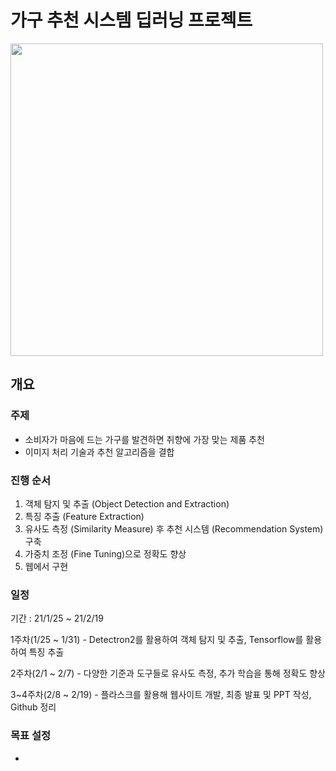 # 가구 추천 시스템 딥러닝 프로젝트
<img src="https://user-images.githubusercontent.com/71831714/106569428-d8569a80-6577-11eb-8dfa-b49ab0f7a36a.png" width='500'></img>

## 개요 

### 주제
- 소비자가 마음에 드는 가구를 발견하면 취향에 가장 맞는 제품 추천
- 이미지 처리 기술과 추천 알고리즘을 결합

### 진행 순서
1. 객체 탐지 및 추출 (Object Detection and Extraction)
2. 특징 추출 (Feature Extraction)
3. 유사도 측정 (Similarity Measure) 후 추천 시스템 (Recommendation System) 구축
4. 가중치 조정 (Fine Tuning)으로 정확도 향상
5. 웹에서 구현

### 일정
기간 : 21/1/25 ~ 21/2/19

1주차(1/25 ~ 1/31) - Detectron2를 활용하여 객체 탐지 및 추출, Tensorflow를 활용하여 특징 추출

2주차(2/1 ~ 2/7) - 다양한 기준과 도구들로 유사도 측정, 추가 학습을 통해 정확도 향상

3~4주차(2/8 ~ 2/19) - 플라스크를 활용해 웹사이트 개발, 최종 발표 및 PPT 작성, Github 정리

### 목표 설정
- 
